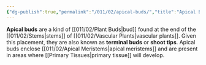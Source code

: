 ```yaml
---
{"dg-publish":true,"permalink":"/011/02/apical-buds/","title":"Apical Buds","tags":["BIOL412"],"noteIcon":"1","created":"2024-10-19T20:27:19.012-07:00","updated":"2024-09-26T15:03:00.550-07:00"}
---
```


**Apical buds** are a kind of [[011/02/Plant Buds\|bud]] found at the end of the [[011/02/Stems\|stems]] of [[011/02/Vascular Plants\|vascular plants]]. Given this placement, they are also known as **terminal buds** or **shoot tips**. Apical buds enclose [[011/02/Apical Meristems\|apical meristems]] and are present in areas where [[Primary Tissues\|primary tissue]] will develop.
